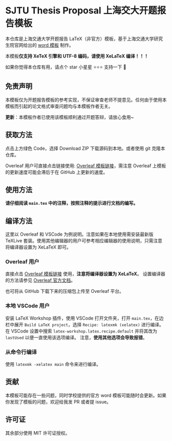 # SJTU Thesis Proposal 上海交大开题报告模板

本仓库是上海交通大学开题报告 LaTeX（非官方）模板，基于上海交通大学研究生院官网给出的 [word 模板](https://www.gs.sjtu.edu.cn/xzzx/pygl) 制作。

本模板**仅支持 XeTeX 引擎和 UTF-8 编码，请使用 XeLaTeX 编译！！！**

如果你觉得本仓库有用，请点个 star 小星星 :star::star::star: 支持一下 :star_struck:

## 免责声明

本模板仅为开题报告模板的参考实现，不保证审查老师不提意见。任何由于使用本模板而引起的论文格式审查问题均与本模板作者无关。

**更新**：本模板作者已使用该模板顺利通过开题答辩，请放心食用~

## 获取方法

点击上方绿色 Code，选择 Download ZIP 下载源码到本地。或者使用 git 克隆本仓库。

Overleaf 用户可直接点击链接使用: [Overleaf 模板链接](https://www.overleaf.com/latex/templates/sjtu-thesis-proposal/wpxfhqvwdbwc)，需注意 Overleaf 上模板的更新速度可能会滞后于在 GitHub 上更新的速度。

## 使用方法

**请仔细阅读 `main.tex` 中的注释，按照注释的提示进行文档的编写。**

## 编译方法

这里以 Overleaf 和 VSCode 为例说明。注意如果在本地使用需安装最新版 TeXLive 套装。使用其他编辑器的用户可参考相应编辑器的使用说明，只需注意将编译器设置为 XeLaTeX 即可。

### Overleaf 用户

直接点击 [Overleaf 模板链接](https://www.overleaf.com/latex/templates/sjtu-thesis-proposal/wpxfhqvwdbwc) 使用，**注意将编译器设置为 XeLaTeX**。
设置编译器的方法请参见 [Overleaf 官方文档](https://www.overleaf.com/learn/how-to/Changing_compiler)。

也可将从 GitHub 下载下来的压缩包上传至 Overleaf 平台。

### 本地 VSCode 用户

安装 LaTeX Workshop 插件，使用 VSCode 打开文件夹，打开 `main.tex`，在边栏中展开 `Build LaTeX project`，选择 `Recipe: latexmk (xelatex)` 进行编译。
在 VSCode 设置中搜索 `latex-workshop.latex.recipe.default` 并将其改为 `lastUsed` 以便一直使用该选项编译。
注意，**使用其他选项会导致报错**。

### 从命令行编译

使用 `latexmk -xelatex main` 命令来进行编译。

## 贡献

本模板可能存在一些问题，同时学校提供的官方 word 模板可能随时会更新。如果你发现了模板的问题，欢迎给我发 PR 或者提 issue。

## 许可证

其余部分使用 MIT 许可证授权。
